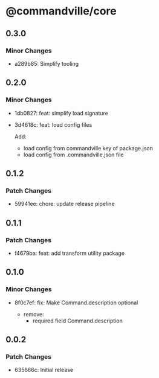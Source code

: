 # @commandville/core

## 0.3.0

### Minor Changes

- a289b85: Simplify tooling

## 0.2.0

### Minor Changes

- 1db0827: feat: simplify load signature
- 3d4618c: feat: load config files

  Add:

  - load config from commandville key of package.json
  - load config from .commandville.json file

## 0.1.2

### Patch Changes

- 59941ee: chore: update release pipeline

## 0.1.1

### Patch Changes

- f4679ba: feat: add transform utility package

## 0.1.0

### Minor Changes

- 8f0c7ef: fix: Make Command.description optional

  - remove:
    - required field Command.description

## 0.0.2

### Patch Changes

- 635666c: Initial release
